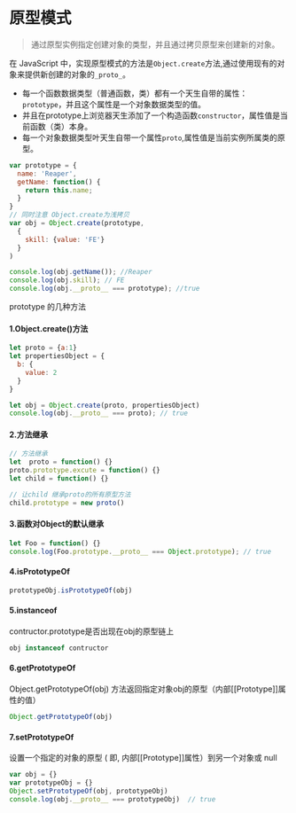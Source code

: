 # 原型模式

> 通过原型实例指定创建对象的类型，并且通过拷贝原型来创建新的对象。

在 JavaScript 中，实现原型模式的方法是`Object.create`方法,通过使用现有的对象来提供新创建的对象的`_proto_`。

- 每一个函数数据类型（普通函数，类）都有一个天生自带的属性：`prototype`，并且这个属性是一个对象数据类型的值。
- 并且在prototype上浏览器天生添加了一个构造函数`constructor`，属性值是当前函数（类）本身。
- 每一个对象数据类型叶天生自带一个属性`proto`,属性值是当前实例所属类的原型。

```javascript
var prototype = {
  name: 'Reaper',
  getName: function() {
    return this.name;
  }
}
// 同时注意 Object.create为浅拷贝
var obj = Object.create(prototype, 
  {
    skill: {value: 'FE'}
  }
)

console.log(obj.getName()); //Reaper
console.log(obj.skill); // FE
console.log(obj.__proto__ === prototype); //true

```

prototype 的几种方法

#### 1.Object.create()方法

```javascript
let proto = {a:1}
let propertiesObject = {
  b: {
    value: 2
  }
}

let obj = Object.create(proto, propertiesObject)
console.log(obj.__proto__ === proto); // true
```



#### 2.方法继承

```javascript
// 方法继承
let  proto = function() {}
proto.prototype.excute = function() {}
let child = function() {}

// 让child 继承proto的所有原型方法
child.prototype = new proto()
```

#### 3.函数对Object的默认继承

```javascript
let Foo = function() {}
console.log(Foo.prototype.__proto__ === Object.prototype); // true
```

#### 4.isPrototypeOf

```javascript
prototypeObj.isPrototypeOf(obj)
```



#### 5.instanceof

contructor.prototype是否出现在obj的原型链上

```javascript
obj instanceof contructor
```

#### 6.getPrototypeOf

Object.getPrototypeOf(obj) 方法返回指定对象obj的原型（内部[[Prototype]]属性的值）

```javascript
Object.getPrototypeOf(obj)
```

#### 7.setPrototypeOf

设置一个指定的对象的原型 ( 即, 内部[[Prototype]]属性）到另一个对象或 null

```javascript
var obj = {}
var prototypeObj = {}
Object.setPrototypeOf(obj, prototypeObj)
console.log(obj.__proto__ === prototypeObj)  // true
```